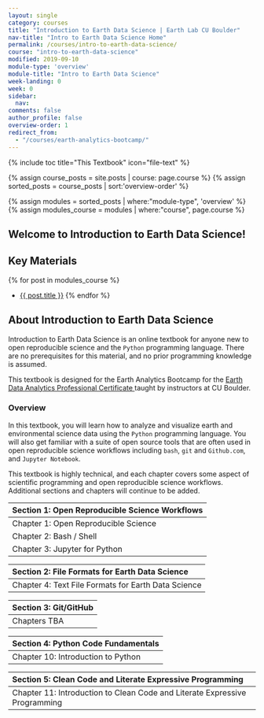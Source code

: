 ```yaml
---
layout: single
category: courses
title: "Introduction to Earth Data Science | Earth Lab CU Boulder"
nav-title: "Intro to Earth Data Science Home"
permalink: /courses/intro-to-earth-data-science/
course: "intro-to-earth-data-science"
modified: 2019-09-10
module-type: 'overview'
module-title: "Intro to Earth Data Science"
week-landing: 0
week: 0
sidebar:
  nav:
comments: false
author_profile: false
overview-order: 1
redirect_from:
  - "/courses/earth-analytics-bootcamp/"
---
```



{% include toc title="This Textbook" icon="file-text" %}

{% assign course_posts = site.posts | course: page.course %}
{% assign sorted_posts = course_posts | sort:'overview-order' %}

{% assign modules = sorted_posts | where:"module-type", 'overview' %}
{% assign modules_course = modules | where:"course", page.course %}

<div class="notice--info" markdown="1">

## <i class="fa fa-ship" aria-hidden="true"></i> Welcome to Introduction to Earth Data Science!

## Key Materials

{% for post in modules_course %}
 * <a href="{{ site.url }}{{ post.permalink }}">{{ post.title }}</a>
{% endfor %}

</div>
<!-- an overview module specifies the overview content for the course including syllabus and any assignments  module-type: 'session' specified a week or a particular set of content surrounding a topic - eg internship seminar, etc -->

## About Introduction to Earth Data Science

Introduction to Earth Data Science is an online textbook for anyone new to open reproducible science and the `Python` programming language. There are no prerequisites for this material, and no prior programming knowledge is assumed. 

This textbook is designed for the Earth Analytics Bootcamp for the <a href="https://www.colorado.edu/earthlab/earth-data-analytics-foundations-professional-certificate" target = "_blank">Earth Data Analytics Professional Certificate </a> taught by instructors at CU Boulder. 

### Overview 

In this textbook, you will learn how to analyze and visualize earth and environmental science data using the `Python` programming language. You will also get familiar with a suite of open source tools that are often used in open reproducible science workflows including `bash`, `git` and `Github.com`, and `Jupyter Notebook`.

This textbook is highly technical, and each chapter covers some aspect of scientific programming and open reproducible science workflows. Additional sections and chapters will continue to be added. 

| Section 1: Open Reproducible Science Workflows |
|:----------------------------------------------------------|
| Chapter 1: Open Reproducible Science            | 
| Chapter 2: Bash / Shell  |
| Chapter 3: Jupyter for Python   |

| Section 2: File Formats for Earth Data Science |
|:----------------------------------------------------------|
| Chapter 4: Text File Formats for Earth Data Science   |

| Section 3: Git/GitHub |
|:----------------------------------------------------------|
| Chapters TBA    |

| Section 4: Python Code Fundamentals |
|:------------------------------------|
| Chapter 10: Introduction to Python  | 

| Section 5: Clean Code and Literate Expressive Programming |
|:----------------------------------------------------------|
| Chapter 11: Introduction to Clean Code and Literate Expressive Programming | 

